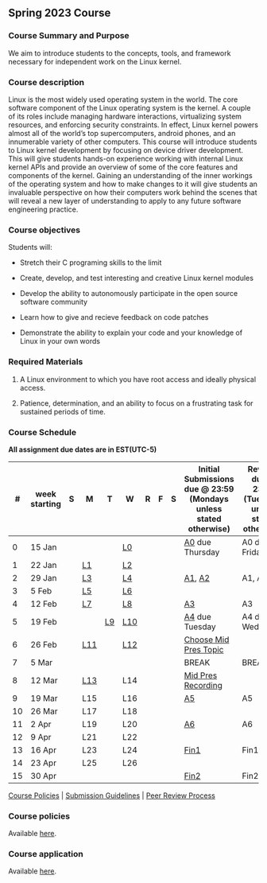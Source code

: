 ## Spring 2023 Course

### Course Summary and Purpose

We aim to introduce students to the concepts, tools, and framework necessary for independent work on the Linux kernel.

### Course description

Linux is the most widely used operating system in the world. The core software component of the Linux operating system is the kernel. A couple of its roles include managing hardware interactions, virtualizing system resources, and enforcing security constraints. In effect, Linux kernel powers almost all of the world’s top supercomputers, android phones, and an innumerable variety of other computers. This course will introduce students to Linux kernel development by focusing on device driver development. This will give students hands-on experience working with internal Linux kernel APIs and provide an overview of some of the core features and components of the kernel. Gaining an understanding of the inner workings of the operating system and how to make changes to it will give students an invaluable perspective on how their computers work behind the scenes that will reveal a new layer of understanding to apply to any future software engineering practice.

### Course objectives

Students will:

* Stretch their C programing skills to the limit

* Create, develop, and test interesting and creative Linux kernel modules

* Develop the ability to autonomously participate in the open source software community

* Learn how to give and recieve feedback on code patches

* Demonstrate the ability to explain your code and your knowledge of Linux in your own words

### Required Materials

1. A Linux environment to which you have root access and ideally physical access.

2. Patience, determination, and an ability to focus on a frustrating task for sustained periods of time.

### Course Schedule

**All assignment due dates are in EST(UTC-5)**

|#| week starting|S|M|T|W|R|F|S|Initial Submissions due @ 23:59 (Mondays unless stated otherwise)|Reviews due @ 23:59 (Tuesdays unless stated otherwise)|Final Submissions due @ 23:59 (Wednesdays unless stated otherwise)|
|--|--|--|--|--|--|--|--|--|--|--|--|
|0| 15 Jan||||[L0](course_spring23_L0.html)||||[A0](A0.html) due Thursday|A0 due Friday|A0 due Saturday|
|1| 22 Jan||[L1](course_spring23_L1.html)||[L2](course_spring23_L2.html)|||||||
|2| 29 Jan||[L3](course_spring23_L3.html)||[L4](course_spring23_L4.html)||||[A1](A1.html), [A2](A2.html)|A1, A2|A1, A2|
|3| 5 Feb||[L5](course_spring23_L5.html)||[L6](course_spring23_L6.html)|||||||
|4| 12 Feb||[L7](course_spring23_L7.html)||[L8](course_spring23_L8.html)||||[A3](A3.html)|A3|A3|
|5| 19 Feb|||[L9](course_spring23_L9.html)|[L10](course_spring23_L10.html)||||[A4](A4.html) due Tuesday|A4 due Wednesday|A4 due Thursday|
|6| 26 Feb||[L11](course_spring23_L11.html)||[L12](course_spring23_L12.html)||||[Choose Mid Pres Topic](mid_pres_guide.html)|||
|7| 5 Mar||||||||BREAK|BREAK|BREAK|
|8| 12 Mar||[L13](course_spring23_L13.html)||L14||||[Mid Pres Recording](mid_pres_guide.html)|||
|9| 19 Mar||L15||L16||||[A5](A5.html)|A5|A5|
|10| 26 Mar||L17||L18|||||||
|11| 2 Apr||L19||L20||||[A6](A6.html)|A6|A6|
|12| 9 Apr||L21||L22|||||||
|13| 16 Apr||L23||L24||||[Fin1](fin1.html)|Fin1|Fin1|
|14| 23 Apr||L25||L26|||||||
|15| 30 Apr||||||||[Fin2](fin2.html)|Fin2|Fin2|

[Course Policies](course_policies.html) | [Submission Guidelines](submission_guidelines.html) | [Peer Review Process](peer_review.html)


### Course policies

Available [here](course_policies.html).

### Course application

Available [here](course_application.html).

